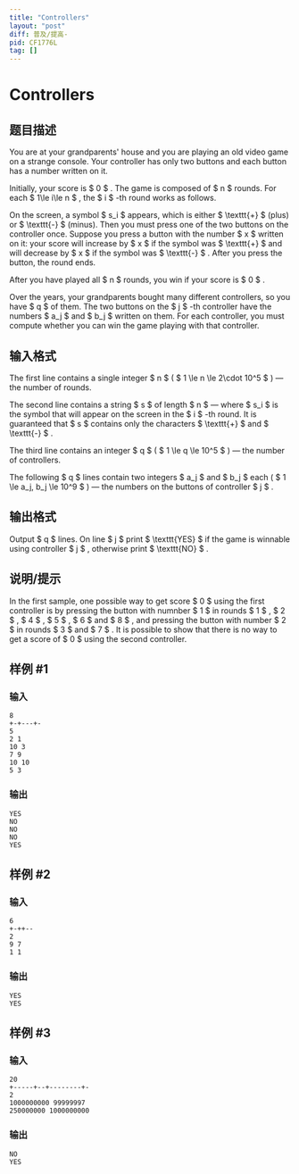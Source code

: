 ```yaml
---
title: "Controllers"
layout: "post"
diff: 普及/提高-
pid: CF1776L
tag: []
---
```


# Controllers

## 题目描述

You are at your grandparents' house and you are playing an old video game on a strange console. Your controller has only two buttons and each button has a number written on it.

Initially, your score is $ 0 $ . The game is composed of $ n $ rounds. For each $ 1\le i\le n $ , the $ i $ -th round works as follows.

On the screen, a symbol $ s_i $ appears, which is either $ \texttt{+} $ (plus) or $ \texttt{-} $ (minus). Then you must press one of the two buttons on the controller once. Suppose you press a button with the number $ x $ written on it: your score will increase by $ x $ if the symbol was $ \texttt{+} $ and will decrease by $ x $ if the symbol was $ \texttt{-} $ . After you press the button, the round ends.

After you have played all $ n $ rounds, you win if your score is $ 0 $ .

Over the years, your grandparents bought many different controllers, so you have $ q $ of them. The two buttons on the $ j $ -th controller have the numbers $ a_j $ and $ b_j $ written on them. For each controller, you must compute whether you can win the game playing with that controller.

## 输入格式

The first line contains a single integer $ n $ ( $ 1 \le n \le 2\cdot 10^5 $ ) — the number of rounds.

The second line contains a string $ s $ of length $ n $ — where $ s_i $ is the symbol that will appear on the screen in the $ i $ -th round. It is guaranteed that $ s $ contains only the characters $ \texttt{+} $ and $ \texttt{-} $ .

The third line contains an integer $ q $ ( $ 1 \le q \le 10^5 $ ) — the number of controllers.

The following $ q $ lines contain two integers $ a_j $ and $ b_j $ each ( $ 1 \le a_j, b_j \le 10^9 $ ) — the numbers on the buttons of controller $ j $ .

## 输出格式

Output $ q $ lines. On line $ j $ print $ \texttt{YES} $ if the game is winnable using controller $ j $ , otherwise print $ \texttt{NO} $ .

## 说明/提示

In the first sample, one possible way to get score $ 0 $ using the first controller is by pressing the button with numnber $ 1 $ in rounds $ 1 $ , $ 2 $ , $ 4 $ , $ 5 $ , $ 6 $ and $ 8 $ , and pressing the button with number $ 2 $ in rounds $ 3 $ and $ 7 $ . It is possible to show that there is no way to get a score of $ 0 $ using the second controller.

## 样例 #1

### 输入

```
8
+-+---+-
5
2 1
10 3
7 9
10 10
5 3
```

### 输出

```
YES
NO
NO
NO
YES
```

## 样例 #2

### 输入

```
6
+-++--
2
9 7
1 1
```

### 输出

```
YES
YES
```

## 样例 #3

### 输入

```
20
+-----+--+--------+-
2
1000000000 99999997
250000000 1000000000
```

### 输出

```
NO
YES
```


